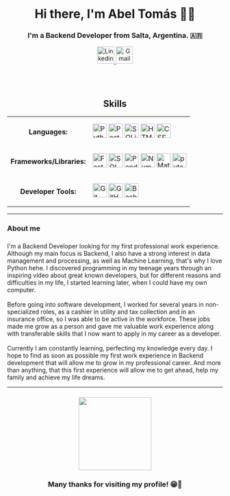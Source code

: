<h1 align="center">Hi there, I'm Abel Tomás 👋😊</h1>

<!-- BANNER HERE -->

<h3 align="center">I'm a Backend Developer from Salta, Argentina. 🇦🇷</h3>

<div id="Social Badges" align="center">
  <a href="https://www.linkedin.com/in/abel-tomas-romero/">
    <img alt="Linkedin Badge" src="https://img.shields.io/badge/LinkedIn-dodgerblue?style=for-the-badge&logo=linkedin&logoColor=white&logoSize=auto" height="40">
  </a>
  <a href="mailto:abeltomasr98@gmail.com">
    <img alt="Gmail Logo" src="https://img.shields.io/badge/Gmail-orangered?style=for-the-badge&logo=gmail&logoColor=white&logoSize=auto" height="40">
  </a>
  <!--  
  <a href="#">
    <img alt="Portfolio Badge" src="https://img.shields.io/badge/Portfolio-dimgray?style=for-the-badge&logo=astro&logoColor=white&logoSize=auto" height="40">
  </a>
  -->
</div>

<br><br>


<h2 align="center">Skills</h2>

<table>
  <tr>
    <td><h4 align="center">Languages:</h4></td>
    <td>
      <img src="https://img.shields.io/badge/Python-3776AB?style=for-the-badge&logo=python&logoColor=white" height="33" alt="Python" />
      <img src="https://img.shields.io/badge/PostgreSQL-4169E1?style=for-the-badge&logo=postgresql&logoColor=white" height="33" alt="PostgreSQL" />
      <img src="https://img.shields.io/badge/SQLite-003B57?style=for-the-badge&logo=sqlite&logoColor=white" height="33" alt="SQLite" />
      <img src="https://img.shields.io/badge/HTML5-E34F26?style=for-the-badge&logo=html5&logoColor=white" height="33" alt="HTML5" />
      <img src="https://img.shields.io/badge/CSS3-1572B6?style=for-the-badge&logo=css3&logoColor=white" height="33" alt="CSS3" />
    </td>
  </tr>
  
  <tr>
    <td><h4 align="center">Frameworks/Libraries:</h4></td>
    <td>
      <img alt="FastAPI Badge" src="https://img.shields.io/badge/Fastapi-lightseagreen?style=for-the-badge&logo=fastapi&logoColor=white&logoSize=auto" height="33"/>
      <img src="https://img.shields.io/badge/SQLAlchemy-3E3E3E?style=for-the-badge&logo=sqlalchemy&logoColor=white" height="33" alt="SQLAlchemy" />
      <img src="https://img.shields.io/badge/Pandas-150458?style=for-the-badge&logo=pandas&logoColor=white" height="33" alt="Pandas" />
      <img src="https://img.shields.io/badge/Numpy-013243?style=for-the-badge&logo=numpy&logoColor=white" height="33" alt="Numpy" />
      <img src="https://img.shields.io/badge/Matplotlib-003B57?style=for-the-badge&logo=matplotlib&logoColor=white" height="33" alt="Matplotlib" />
      <img src="https://img.shields.io/badge/Pytest-343A40?style=for-the-badge&logo=pytest&logoColor=white" height="33" alt="pytest" />
    </td>
  </tr>
  
  <tr>
    <td><h4 align="center">Developer Tools:</h4></td>
    <td>
      <img alt="Git Badge" src="https://img.shields.io/badge/Git-tomato?style=for-the-badge&logo=git&logoColor=white&logoSize=auto" height="33"/>
      <img alt="GitHub Badge" src="https://img.shields.io/badge/GitHub-black?style=for-the-badge&logo=github&logoColor=white&logoSize=auto" height="33"/>
      <img alt="Bash Badge" src="https://img.shields.io/badge/Bash-dimgray?style=for-the-badge&logo=gnu-bash&logoColor=white&logoSize=auto" height="33"/>
    </td>
  </tr>
</table>



<hr>

<h3 align="left">About me</h3>

###

<p align="left">I'm a Backend Developer looking for my first professional work experience. Although my main focus is Backend, I also have a strong interest in data management and processing, as well as Machine Learning, that's why I love Python hehe. I discovered programming in my teenage years through an inspiring video about great known developers, but for different reasons and difficulties in my life, I started learning later, when I could have my own computer.<br><br>Before going into software development, I worked for several years in non-specialized roles, as a cashier in utility and tax collection and in an insurance office, so I was able to be active in the workforce. These jobs made me grow as a person and gave me valuable work experience along with transferable skills that I now want to apply in my career as a developer.<br><br>Currently I am constantly learning, perfecting my knowledge every day. I hope to find as soon as possible my first work experience in Backend development that will allow me to grow in my professional career. And more than anything, that this first experience will allow me to get ahead, help my family and achieve my life dreams.</p>

<hr>

###

<div align="center">
  <img height="170" src="https://media.tenor.com/CiHkX95KMSsAAAAM/attack-on-titan-armin-arlert.gif"  />
</div>

###

<h3 align="center">Many thanks for visiting my profile! 😁🤍 </h3>

###
